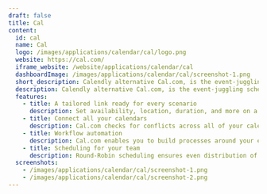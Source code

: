 ```yaml
---
draft: false
title: Cal
content:
  id: cal
  name: Cal
  logo: /images/applications/calendar/cal/logo.png
  website: https://cal.com/
  iframe_website: /website/applications/calendar/cal
  dashboardImage: /images/applications/calendar/cal/screenshot-1.png
  short_description: Calendly alternative Cal.com, is the event-juggling scheduler for everyone. Focus on meetings, not making meetings. Free for individuals.
  description: Calendly alternative Cal.com, is the event-juggling scheduler for everyone. Focus on meetings, not making meetings. Free for individuals.
  features:
    - title: A tailored link ready for every scenario
      description: Set availability, location, duration, and more on a per-link basis. Send bookings to different calendars or set a default.
    - title: Connect all your calendars
      description: Cal.com checks for conflicts across all of your calendars and only offers times that are open. Never get double-booked again.
    - title: Workflow automation
      description: Cal.com enables you to build processes around your events. Notifications, reminders, and follow-ups are automatically taken care of.
    - title: Scheduling for your team
      description: Round-Robin scheduling ensures even distribution of calls across your team. Collective availability makes it easy to book your team when everyone is available.
  screenshots:
    - /images/applications/calendar/cal/screenshot-1.png
    - /images/applications/calendar/cal/screenshot-2.png
---
```

